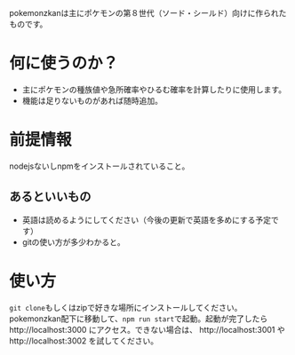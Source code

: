 pokemonzkanは主にポケモンの第８世代（ソード・シールド）向けに作られたものです。

# 何に使うのか？
- 主にポケモンの種族値や急所確率やひるむ確率を計算したりに使用します。
- 機能は足りないものがあれば随時追加。

# 前提情報
nodejsないしnpmをインストールされていること。

## あるといいもの
- 英語は読めるようにしてください（今後の更新で英語を多めにする予定です）
- gitの使い方が多少わかると。

# 使い方
`git clone`もしくはzipで好きな場所にインストールしてください。pokemonzkan配下に移動して、`npm run start`で起動。起動が完了したら http://localhost:3000 にアクセス。できない場合は、 http://localhost:3001 や http://localhost:3002 を試してください。
